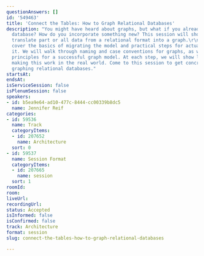 ```yaml
---
questionAnswers: []
id: '549463'
title: 'Connect the Tables: How to Graph Relational Databases'
description: "You might have heard about graphs, but what if you already have a relational
  database? How do you incorporate something new? This session will show you how to
  translate part or all data from a relational format into a graph.\r\n\r\nWe will
  cover the basics of migrating the model and practical steps for actually implementing
  it. We will walk through naming and case conventions for graphs, as well as some
  principles for a successful graph model. At each step, we will show live code for
  making this work in the real world. Come to this session to get concrete steps for
  graphing relational databases."
startsAt: 
endsAt: 
isServiceSession: false
isPlenumSession: false
speakers:
- id: b5ea9e64-ad10-477c-8444-cc00339b8dc5
  name: Jennifer Reif
categories:
- id: 59536
  name: Track
  categoryItems:
  - id: 207652
    name: Architecture
  sort: 0
- id: 59537
  name: Session Format
  categoryItems:
  - id: 207665
    name: session
  sort: 1
roomId: 
room: 
liveUrl: 
recordingUrl: 
status: Accepted
isInformed: false
isConfirmed: false
track: Architecture
format: session
slug: connect-the-tables-how-to-graph-relational-databases

---
```


